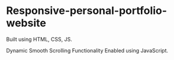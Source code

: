 # Responsive-personal-portfolio-website

Built using HTML, CSS, JS.

Dynamic Smooth Scrolling Functionality Enabled using JavaScript.
